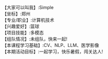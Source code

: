 【大家可以叫我】:Simple       
【坐标】:郑州      
【专业/职业】:计算机技术      
【兴趣爱好】:篮球       
【项目技能】:多模态       
【组队情况】:未组队，快来一起!       
【本课程学习基础】:CV、NLP、LLM、医学影像       
【本期活动目标】:一起学习，快乐暑假，闯关达人!     